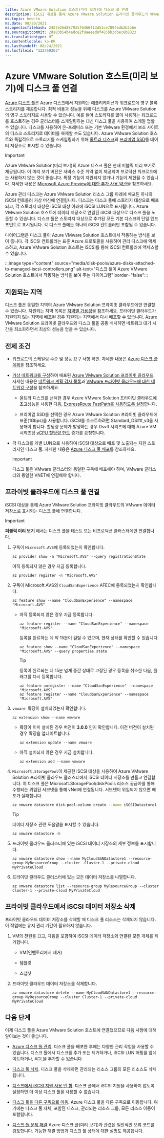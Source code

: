 ```yaml
---
title: Azure VMware Solution 호스트(미리 보기)에 디스크 풀 연결
description: iSCSI 대상을 통해 Azure VMware Solution 프라이빗 클라우드의 VMware 데이터 저장소로 표시되는 디스크 풀을 연결하는 방법을 알아봅니다. 데이터 저장소가 구성되면 데이터 저장소에서 볼륨을 만들어 VMware 인스턴스에 연결할 수 있습니다.
ms.topic: how-to
ms.date: 08/20/2021
ms.openlocfilehash: 2487e26d887935f0d66f13d51ce7894edb2b2b6e
ms.sourcegitcommit: 2da83b54b4adce2f9aeeed9f485bb3dbec6b8023
ms.translationtype: HT
ms.contentlocale: ko-KR
ms.lasthandoff: 08/24/2021
ms.locfileid: "122769303"
---
```

# <a name="attach-disk-pools-to-azure-vmware-solution-hosts-preview"></a>Azure VMware Solution 호스트(미리 보기)에 디스크 풀 연결

[Azure 디스크 풀](../virtual-machines/disks-pools.md)은 Azure 디스크에서 지원하는 애플리케이션과 워크로드에 영구 블록 스토리지를 제공합니다. 최적 비용과 성능을 위해 디스크를 Azure VMware Solution의 영구 스토리지로 사용할 수 있습니다. 예를 들어 스토리지를 많이 사용하는 워크로드를 호스트하는 경우 클러스터를 스케일링하는 대신 디스크 풀을 사용하여 스케일 업할 수 있습니다. 디스크를 사용하여 온-프레미스 또는 기본 VMware 환경에서 보조 사이트의 디스크 스토리지로 데이터를 복제할 수도 있습니다. Azure VMware Solution 호스트와 독립적으로 스토리지를 스케일링하기 위해 [울트라 디스크](../virtual-machines/disks-types.md#ultra-disk)와 [프리미엄 SSD](../virtual-machines/disks-types.md#premium-ssd)를 데이터 저장소로 표시할 수 있습니다.  

>[!IMPORTANT]
>Azure VMware Solution(미리 보기)의 Azure 디스크 풀은 현재 퍼블릭 미리 보기로 제공됩니다.
>이 미리 보기 버전은 서비스 수준 계약 없이 제공되며 프로덕션 워크로드에는 사용하지 않는 것이 좋습니다. 특정 기능이 지원되지 않거나 기능이 제한될 수 있습니다.
>자세한 내용은 [Microsoft Azure Preview에 대한 추가 사용 약관](https://azure.microsoft.com/support/legal/preview-supplemental-terms/)을 참조하세요.

Azure 관리 디스크는 Azure VMware Solution 리소스 그룹 아래에 배포된 하나의 iSCSI 컨트롤러 가상 머신에 연결됩니다. 디스크는 디스크 풀에 스토리지 대상으로 배포되고, 각 스토리지 대상은 iSCSI 대상 아래에 iSCSI LUN으로 표시됩니다. Azure VMware Solution 호스트에 데이터 저장소로 연결된 iSCSI 대상으로 디스크 풀을 노출할 수 있습니다. 디스크 풀은 스토리지 대상으로 추가된 모든 기본 디스크의 단일 엔드포인트로 표시됩니다. 각 디스크 풀에는 하나의 iSCSI 컨트롤러만 포함될 수 있습니다.

다이어그램은 디스크 풀이 Azure VMware Solution 호스트에서 작동하는 방식을 보여 줍니다. 각 iSCSI 컨트롤러는 표준 Azure 프로토콜을 사용하여 관리 디스크에 액세스하고, Azure VMware Solution 호스트는 iSCSI를 통해 iSCSI 컨트롤러에 액세스할 수 있습니다.


:::image type="content" source="media/disk-pools/azure-disks-attached-to-managed-iscsi-controllers.png" alt-text="디스크 풀이 Azure VMware Solution 호스트에서 작동하는 방식을 보여 주는 다이어그램" border="false":::


## <a name="supported-regions"></a>지원되는 지역

디스크 풀은 동일한 지역의 Azure VMware Solution 프라이빗 클라우드에만 연결할 수 있습니다. 지원되는 지역 목록은 [지역별 가용성](../virtual-machines/disks-pools.md#regional-availability)을 참조하세요.  프라이빗 클라우드가 지원되지 않는 지역에 배포된 경우 지원되는 지역에서 다시 배포할 수 있습니다. Azure VMware Solution 프라이빗 클라우드와 디스크 풀을 공동 배치하면 네트워크 대기 시간을 최소화하면서 최상의 성능을 얻을 수 있습니다.


## <a name="prerequisites"></a>전제 조건

- 워크로드의 스케일링 수준 및 성능 요구 사항 확인. 자세한 내용은 [Azure 디스크 풀 계획](../virtual-machines/disks-pools-planning.md)을 참조하세요.

- [가상 네트워크를 구성](deploy-azure-vmware-solution.md#connect-to-azure-virtual-network-with-expressroute)하여 배포된 [Azure VMware Solution 프라이빗 클라우드](deploy-azure-vmware-solution.md). 자세한 내용은 [네트워크 계획 검사 목록](tutorial-network-checklist.md)과 [VMware 프라이빗 클라우드에 대한 네트워킹 구성](tutorial-configure-networking.md)을 참조하세요. 

   - 울트라 디스크를 선택한 경우 Azure VMware Solution 프라이빗 클라우드에 초고성능을 사용한 다음, [ExpressRoute FastPath를 사용하도록 설정](../expressroute/expressroute-howto-linkvnet-arm.md#configure-expressroute-fastpath)합니다.

   - 프리미엄 SSD를 선택한 경우 Azure VMware Solution 프라이빗 클라우드에 표준(1Gbps)을 사용합니다.  iSCSI를 호스트하려면 Standard\_DS##\_v3을 사용해야 합니다.  할당량 문제가 발생하는 경우 Dsv3 시리즈에 대해 Azure VM 시리즈당 [vCPU 할당량 한도](../azure-portal/supportability/per-vm-quota-requests.md) 증가를 요청합니다.

- 각 디스크를 개별 LUN으로 사용하여 iSCSI 대상으로 배포 및 노출되는 지원 스토리지인 디스크 풀. 자세한 내용은 [Azure 디스크 풀 배포](../virtual-machines/disks-pools-deploy.md)를 참조하세요.

   >[!IMPORTANT]
   > 디스크 풀은 VMware 클러스터와 동일한 구독에 배포해야 하며, VMware 클러스터와 동일한 VNET에 연결해야 합니다.

## <a name="attach-a-disk-pool-to-your-private-cloud"></a>프라이빗 클라우드에 디스크 풀 연결
iSCSI 대상을 통해 Azure VMware Solution 프라이빗 클라우드의 VMware 데이터 저장소로 표시되는 디스크 풀에 연결합니다.

>[!IMPORTANT]
>**퍼블릭 미리 보기** 에서는 디스크 풀을 테스트 또는 비프로덕션 클러스터에만 연결합니다.

1. 구독이 `Microsoft.AVS`에 등록되었는지 확인합니다.

   ```azurecli
   az provider show -n "Microsoft.AVS" --query registrationState
   ```

   아직 등록되지 않은 경우 지금 등록합니다.

   ```azurecli
   az provider register -n "Microsoft.AVS"
   ```

2. 구독이 Microsoft.AVS의 `CloudSanExperience` AFEC에 등록되었는지 확인합니다.

   ```azurecli
   az feature show --name "CloudSanExperience" --namespace "Microsoft.AVS"
   ```

   - 아직 등록되지 않은 경우 지금 등록합니다.

      ```azurecli
      az feature register --name "CloudSanExperience" --namespace "Microsoft.AVS"
      ```

      등록을 완료하는 데 약 15분이 걸릴 수 있으며, 현재 상태를 확인할 수 있습니다.
      
      ```azurecli
      az feature show --name "CloudSanExperience" --namespace "Microsoft.AVS" --query properties.state
      ```

      >[!TIP]
      >등록이 완료되는 데 15분 넘게 중간 상태로 고정된 경우 등록을 취소한 다음, 플래그를 다시 등록합니다.
      >
      >```azurecli
      >az feature unregister --name "CloudSanExperience" --namespace "Microsoft.AVS"
      >az feature register --name "CloudSanExperience" --namespace "Microsoft.AVS"
      >```

3. `vmware `확장이 설치되었는지 확인합니다. 

   ```azurecli
   az extension show --name vmware
   ```

   - 확장이 이미 설치된 경우 버전이 **3.0.0** 인지 확인합니다. 이전 버전이 설치된 경우 확장을 업데이트합니다.

      ```azurecli
      az extension update --name vmware
      ```

   - 아직 설치되지 않은 경우 지금 설치합니다.

      ```azurecli
      az extension add --name vmware
      ```

4. `Microsoft.StoragePool`이 제공한 iSCSI 대상을 사용하여 Azure VMware Solution 프라이빗 클라우드 클러스터에서 iSCSI 데이터 저장소를 만들고 연결합니다. 이 디스크 풀은 Microsoft.StoragePool/diskPools 리소스 공급자를 통해 수행되는 위임된 서브넷을 통해 vNet에 연결됩니다.  서브넷이 위임되지 않으면 배포가 실패합니다.

   ```bash
   az vmware datastore disk-pool-volume create --name iSCSIDatastore1 --resource-group MyResourceGroup --cluster Cluster-1 --private-cloud MyPrivateCloud --target-id /subscriptions/11111111-1111-1111-1111-111111111111/resourceGroups/ResourceGroup1/providers/Microsoft.StoragePool/diskPools/mpio-diskpool/iscsiTargets/mpio-iscsi-target --lun-name lun0
   ```

   >[!TIP]
   >데이터 저장소 관련 도움말을 표시할 수 있습니다.
   >
   >   ```azurecli
   >   az vmware datastore -h
   >   ```
   

5. 프라이빗 클라우드 클러스터에 있는 iSCSI 데이터 저장소의 세부 정보를 표시합니다.
   
   ```azurecli
   az vmware datastore show --name MyCloudSANDatastore1 --resource-group MyResourceGroup --cluster -Cluster-1 --private-cloud MyPrivateCloud
   ```

6. 프라이빗 클라우드 클러스터에 있는 모든 데이터 저장소를 나열합니다.

   ```azurecli
   az vmware datastore list --resource-group MyResourceGroup --cluster Cluster-1 --private-cloud MyPrivateCloud
   ```

## <a name="delete-an-iscsi-datastore-from-your-private-cloud"></a>프라이빗 클라우드에서 iSCSI 데이터 저장소 삭제

프라이빗 클라우드 데이터 저장소를 삭제할 때 디스크 풀 리소스는 삭제되지 않습니다. 이 작업에는 유지 관리 기간이 필요하지 않습니다.

1. VM의 전원을 끄고, 다음을 포함하여 iSCSI 데이터 저장소와 연결된 모든 개체를 제거합니다.

   - VM(인벤토리에서 제거)

   - 템플릿

   - 스냅샷

2. 프라이빗 클라우드 데이터 저장소를 삭제합니다.

   ```azurecli
   az vmware datastore delete --name MyCloudSANDatastore1 --resource-group MyResourceGroup --cluster Cluster-1 --private-cloud MyPrivateCloud
   ```

## <a name="next-steps"></a>다음 단계

이제 디스크 풀을 Azure VMware Solution 호스트에 연결했으므로 다음 사항에 대해 알아보는 것이 좋습니다.

- [Azure 디스크 풀 관리](../virtual-machines/disks-pools-manage.md).  디스크 풀을 배포한 후에는 다양한 관리 작업을 사용할 수 있습니다. 디스크 풀에서 디스크를 추가 또는 제거하거나, iSCSI LUN 매핑을 업데이트하거나, ACL을 추가할 수 있습니다.

- [디스크 풀 삭제](../virtual-machines/disks-pools-deprovision.md#delete-a-disk-pool). 디스크 풀을 삭제하면 관리되는 리소스 그룹의 모든 리소스도 삭제됩니다.

- [디스크에서 iSCSI 지원 사용 안 함](../virtual-machines/disks-pools-deprovision.md#disable-iscsi-support). 디스크 풀에서 iSCSI 지원을 사용하지 않도록 설정하면 더 이상 디스크 풀을 사용할 수 없습니다.

- [디스크 풀을 다른 구독으로 이동](../virtual-machines/disks-pools-move-resource.md). Azure 디스크 풀을 다른 구독으로 이동합니다. 여기에는 디스크 풀 자체, 포함된 디스크, 관리되는 리소스 그룹, 모든 리소스 이동이 포함됩니다. 

- [디스크 풀 문제 해결](../virtual-machines/disks-pools-troubleshoot.md) Azure 디스크 풀(미리 보기)과 관련된 일반적인 오류 코드를 검토합니다. 가능한 해결 방법과 디스크 풀 상태에 대한 설명도 제공됩니다.
